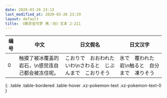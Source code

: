 ```yaml
---
date: 2020-03-26 23:13
last_modified_at: 2020-03-26 23:19
layout: default
title: 《精灵宝可梦 黑／白》文本 2-211
---
```

| 编号 | 中文 | 日文假名 | 日文汉字 |
| ---- | ---- | ---- | --- |
| 0 | 触摸了被冰覆盖的岩石，\n感觉连自己都会被冻住呢。 | こおりで　おおわれた　いわ\nさわると　じぶんまで　こおりそう | 氷で　覆われた　岩\n触ると　自分まで　凍りそう |
{: .table .table-bordered .table-hover .xz-pokemon-text .xz-pokemon-text-0 }